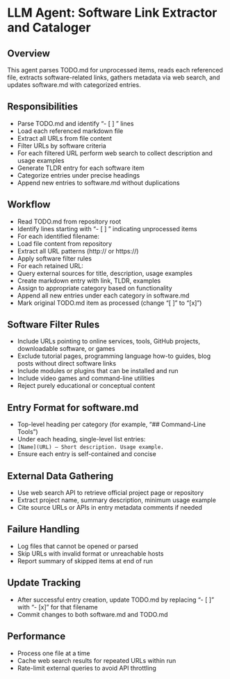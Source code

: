 # LLM Agent: Software Link Extractor and Cataloger

## Overview
This agent parses TODO.md for unprocessed items, reads each referenced file, extracts software-related links, gathers metadata via web search, and updates software.md with categorized entries.

## Responsibilities
- Parse TODO.md and identify “- [ ] <filename>” lines
- Load each referenced markdown file
- Extract all URLs from file content
- Filter URLs by software criteria
- For each filtered URL perform web search to collect description and usage examples
- Generate TLDR entry for each software item
- Categorize entries under precise headings
- Append new entries to software.md without duplications

## Workflow
- Read TODO.md from repository root
- Identify lines starting with “- [ ] ” indicating unprocessed items
- For each identified filename:
-   Load file content from repository
-   Extract all URL patterns (http:// or https://)
-   Apply software filter rules
-   For each retained URL:
-   Query external sources for title, description, usage examples
-   Create markdown entry with link, TLDR, examples
-   Assign to appropriate category based on functionality
- Append all new entries under each category in software.md
- Mark original TODO.md item as processed (change “[ ]” to “[x]”)

## Software Filter Rules
- Include URLs pointing to online services, tools, GitHub projects, downloadable software, or games
- Exclude tutorial pages, programming language how-to guides, blog posts without direct software links
- Include modules or plugins that can be installed and run
- Include video games and command-line utilities
- Reject purely educational or conceptual content

## Entry Format for software.md
- Top-level heading per category (for example, “## Command-Line Tools”)
- Under each heading, single-level list entries:
-   `[Name](URL) – Short description. Usage example.`
- Ensure each entry is self-contained and concise

## External Data Gathering
- Use web search API to retrieve official project page or repository
- Extract project name, summary description, minimum usage example
- Cite source URLs or APIs in entry metadata comments if needed

## Failure Handling
- Log files that cannot be opened or parsed
- Skip URLs with invalid format or unreachable hosts
- Report summary of skipped items at end of run

## Update Tracking
- After successful entry creation, update TODO.md by replacing “- [ ]” with “- [x]” for that filename
- Commit changes to both software.md and TODO.md

## Performance
- Process one file at a time
- Cache web search results for repeated URLs within run
- Rate-limit external queries to avoid API throttling
